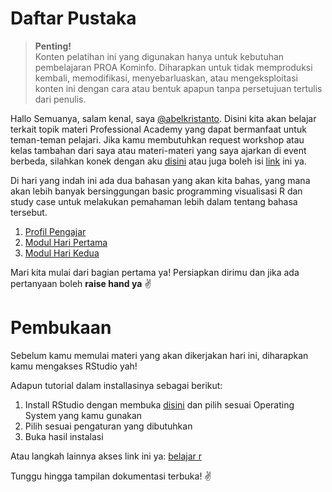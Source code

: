 <h1>Daftar Pustaka</h1>
<!--Penulisan @abelkristanto-->

>**Penting!**</br>Konten pelatihan ini yang digunakan hanya untuk kebutuhan pembelajaran PROA Kominfo. Diharapkan untuk tidak memproduksi kembali, memodifikasi, menyebarluaskan, atau mengeksploitasi konten ini dengan cara atau bentuk apapun tanpa persetujuan tertulis dari penulis.

Hallo Semuanya, salam kenal, saya [@abelkristanto](https://www.instagram.com/abelkristanto/). Disini kita akan belajar terkait topik materi Professional Academy yang dapat bermanfaat untuk teman-teman pelajari. Jika kamu membutuhkan request workshop atau kelas tambahan dari saya atau materi-materi yang saya ajarkan di event berbeda, silahkan konek dengan aku [disini](https://www.linkedin.com/in/abelkristanto/) atau juga boleh isi [link](https://forms.office.com/r/sTTzA65YGw) ini ya.
<p>Di hari yang indah ini ada dua bahasan yang akan kita bahas, yang mana akan lebih banyak bersinggungan basic programming visualisasi R dan study case untuk melakukan pemahaman lebih dalam tentang bahasa tersebut.</p>

1. [Profil Pengajar](https://id.linkedin.com/in/abelkristanto/)
2. [Modul Hari Pertama](#)
3. [Modul Hari Kedua](#)

<p>Mari kita mulai dari bagian pertama ya! Persiapkan dirimu dan jika ada pertanyaan boleh <b>raise hand ya</b> &#9996</p>

<h1>Pembukaan</h1>

Sebelum kamu memulai materi yang akan dikerjakan hari ini, diharapkan kamu mengakses RStudio yah! 

<i class="fas fa-spinner fa-spin"></i>

Adapun tutorial dalam installasinya sebagai berikut:

1. Install RStudio dengan membuka [disini](https://cran.rstudio.com/) dan pilih sesuai Operating System yang kamu gunakan
2. Pilih sesuai pengaturan yang dibutuhkan
3. Buka hasil instalasi

Atau langkah lainnya akses link ini ya: [belajar r](https://colab.to/r) 
<p>Tunggu hingga tampilan dokumentasi terbuka! &#9996</p>

